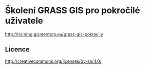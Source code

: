Školení GRASS GIS pro pokročilé uživatele
=========================================

http://training.gismentors.eu/grass-gis-pokrocily

Licence
-------

http://creativecommons.org/licenses/by-sa/4.0/

